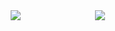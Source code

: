 
<div style="width:100%;display:flex;justify-content: space-evenly;align-items: center;">
  <img align="left" src="https://github-readme-stats.vercel.app/api?username=jorgerochaa&show_icons=true&theme=merko">
  <img align="left" src="https://github-readme-stats.vercel.app/api/top-langs/?username=jorgerochaa&layout=compact">
 <div/>
